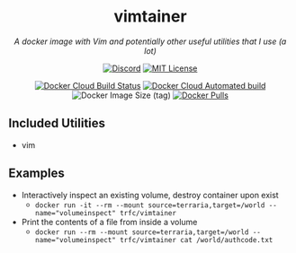 <div align="center">

# vimtainer

*A docker image with Vim and potentially other useful utilities that I use (a lot)*

[![Discord](https://img.shields.io/discord/768637103402909716?label=Discord&style=flat-square)](https://discordapp.com/widget?id=768637103402909716&theme=dark) [![MIT License](https://img.shields.io/dub/l/vibe-d.svg?style=flat-square)](https://github.com/JoshuaTheMiller/vimtainer) 

[![Docker Cloud Build Status](https://img.shields.io/docker/cloud/build/trfc/vimtainer?style=flat-square)][dockerHub] [![Docker Cloud Automated build](https://img.shields.io/docker/cloud/automated/trfc/vimtainer?style=flat-square)][dockerHub] ![Docker Image Size (tag)](https://img.shields.io/docker/image-size/trfc/vimtainer/latest?style=flat-square) [![Docker Pulls](https://img.shields.io/docker/pulls/trfc/vimtainer?style=flat-square)][dockerHub]

</div>

## Included Utilities

* vim

## Examples

* Interactively inspect an existing volume, destroy container upon exist
  * `docker run -it --rm --mount source=terraria,target=/world --name="volumeinspect" trfc/vimtainer`
* Print the contents of a file from inside a volume
  * `docker run --rm --mount source=terraria,target=/world --name="volumeinspect" trfc/vimtainer cat /world/authcode.txt`



[dockerHub]: https://hub.docker.com/repository/docker/trfc/vimtainer
